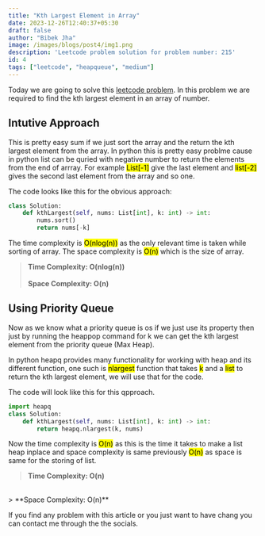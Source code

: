 ```yaml
---
title: "Kth Largest Element in Array"
date: 2023-12-26T12:40:37+05:30
draft: false
author: "Bibek Jha"
image: /images/blogs/post4/img1.png
description: 'Leetcode problem solution for problem number: 215'
id: 4
tags: ["leetcode", "heapqueue", "medium"]
---
```


Today we are going to solve this [leetcode problem](https://leetcode.com/problems/kth-largest-element-in-an-array/description/). In this problem we are required to find the kth largest element in an array of number.

## Intutive Approach

This is pretty easy sum if we just sort the array and the return the kth largest element from the array. In python this is pretty easy problme cause in python list can be quried with negative number to return the elements from the end of arrray. For example <mark>List[-1]</mark> give the last element and <mark>list[-2]</mark> gives the second last element from the array and so one.

The code looks like this for the obvious approach:

```python
class Solution:
    def kthLargest(self, nums: List[int], k: int) -> int:
        nums.sort()
        return nums[-k]
```

The time complexity is <mark>O(nlog(n))</mark> as the only relevant time is taken while sorting of array. The space complexity is <mark>O(n)</mark> which is the size of array.

> **Time Complexity: O(nlog(n))**
> <br>  
> **Space Complexity: O(n)**

## Using Priority Queue

Now as we know what a priority queue is os if we just use its property then just by running the heappop command for k we can get the kth largest element from the priority queue (Max Heap).

In python heapq provides many functionality for working with heap and its different function, one such is <mark>nlargest</mark> function that takes <mark>k</mark> and a <mark>list</mark> to return the kth largest element, we will use that for the code.

The code will look like this for this qpproach.

```python
import heapq
class Solution:
    def kthLargest(self, nums: List[int], k: int) -> int:
        return heapq.nlargest(k, nums)

```

Now the time complexity is <mark>O(n)</mark> as this is the time it takes to make a list heap inplace and space complexity is same previously <mark>O(n)</mark> as space is same for the storing of list.

> **Time Complexity: O(n)**
<br>
> **Space Complexity: O(n)**

If you find any problem with this article or you just want to have chang you can contact me through the the socials.

